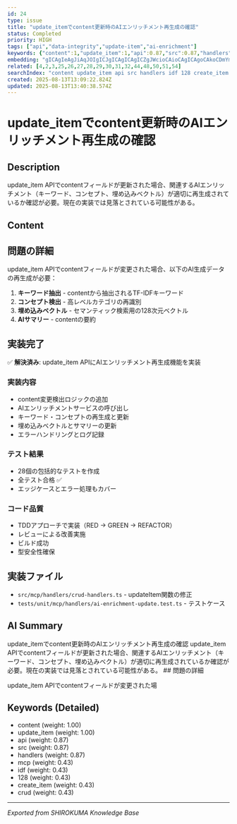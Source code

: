 ```yaml
---
id: 24
type: issue
title: "update_itemでcontent更新時のAIエンリッチメント再生成の確認"
status: Completed
priority: HIGH
tags: ["api","data-integrity","update-item","ai-enrichment"]
keywords: {"content":1,"update_item":1,"api":0.87,"src":0.87,"handlers":0.87}
embedding: "gICAgIeAgJiAqJOIgICJgICAgICAgICZgJWcioCAioCAgICAgoCAkoCDmYmAgIaAgICAgIuAgJeAgpKKgICJgICAgICTgICPgJONhoCAhYCAgICAk4CAiYCnjoGAgICAgICAgJSAgImAopWAgICAgICAgICRgICRgKqbg4CAhIA="
related: [4,2,3,25,26,27,28,29,30,31,32,44,48,50,51,54]
searchIndex: "content update_item api src handlers idf 128 create_item mcp crud"
created: 2025-08-13T13:09:22.824Z
updated: 2025-08-13T13:40:38.574Z
---
```


# update_itemでcontent更新時のAIエンリッチメント再生成の確認

## Description

update_item APIでcontentフィールドが更新された場合、関連するAIエンリッチメント（キーワード、コンセプト、埋め込みベクトル）が適切に再生成されているか確認が必要。現在の実装では見落とされている可能性がある。

## Content

## 問題の詳細

update_item APIでcontentフィールドが変更された場合、以下のAI生成データの再生成が必要：

1. **キーワード抽出** - contentから抽出されるTF-IDFキーワード
2. **コンセプト検出** - 高レベルカテゴリの再識別
3. **埋め込みベクトル** - セマンティック検索用の128次元ベクトル
4. **AIサマリー** - contentの要約

## 実装完了

✅ **解決済み**: update_item APIにAIエンリッチメント再生成機能を実装

### 実装内容
- content変更検出ロジックの追加
- AIエンリッチメントサービスの呼び出し
- キーワード・コンセプトの再生成と更新
- 埋め込みベクトルとサマリーの更新
- エラーハンドリングとログ記録

### テスト結果
- 28個の包括的なテストを作成
- 全テスト合格 ✅
- エッジケースとエラー処理もカバー

### コード品質
- TDDアプローチで実装（RED → GREEN → REFACTOR）
- レビューによる改善実施
- ビルド成功
- 型安全性確保

## 実装ファイル
- `src/mcp/handlers/crud-handlers.ts` - updateItem関数の修正
- `tests/unit/mcp/handlers/ai-enrichment-update.test.ts` - テストケース

## AI Summary

update_itemでcontent更新時のAIエンリッチメント再生成の確認 update_item APIでcontentフィールドが更新された場合、関連するAIエンリッチメント（キーワード、コンセプト、埋め込みベクトル）が適切に再生成されているか確認が必要。現在の実装では見落とされている可能性がある。 ## 問題の詳細

update_item APIでcontentフィールドが変更された場

## Keywords (Detailed)

- content (weight: 1.00)
- update_item (weight: 1.00)
- api (weight: 0.87)
- src (weight: 0.87)
- handlers (weight: 0.87)
- mcp (weight: 0.43)
- idf (weight: 0.43)
- 128 (weight: 0.43)
- create_item (weight: 0.43)
- crud (weight: 0.43)

---
*Exported from SHIROKUMA Knowledge Base*

